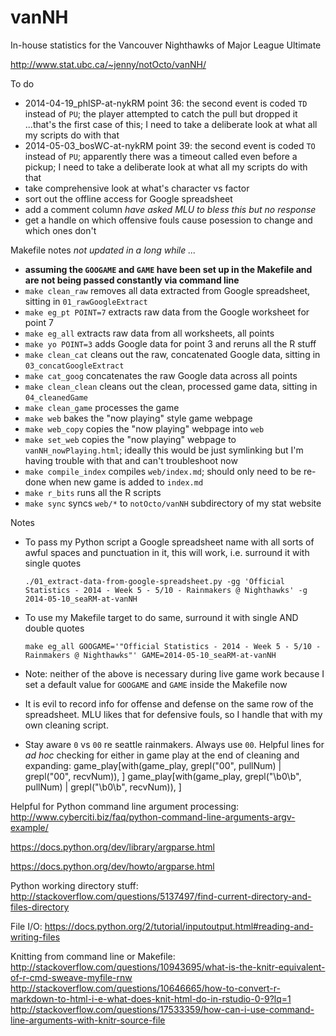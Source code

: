 vanNH
=====

In-house statistics for the Vancouver Nighthawks of Major League Ultimate

<http://www.stat.ubc.ca/~jenny/notOcto/vanNH/>

To do

  * 2014-04-19_phlSP-at-nykRM point 36: the second event is coded `TD` instead of `PU`; the player attempted to catch the pull but dropped it ...that's the first case of this; I need to take a deliberate look at what all my scripts do with that
  * 2014-05-03_bosWC-at-nykRM point 39: the second event is coded `TO` instead of `PU`; apparently there was a timeout called even before a pickup;  I need to take a deliberate look at what all my scripts do with that
  * take comprehensive look at what's character vs factor
  * sort out the offline access for Google spreadsheet
  * add a comment column *have asked MLU to bless this but no response*
  * get a handle on which offensive fouls cause posession to change and which ones don't

Makefile notes *not updated in a long while ...*
  * __assuming the `GOOGAME` and `GAME` have been set up in the Makefile and are not being passed constantly via command line__
  * `make clean_raw` removes all data extracted from Google spreadsheet, sitting in `01_rawGoogleExtract`
  * `make eg_pt POINT=7` extracts raw data from the Google worksheet for point 7
  * `make eg_all` extracts raw data from all worksheets, all points
  * `make yo POINT=3` adds Google data for point 3 and reruns all the R stuff
  * `make clean_cat` cleans out the raw, concatenated Google data, sitting in `03_concatGoogleExtract`
  * `make cat_goog` concatenates the raw Google data across all points
  * `make clean_clean` cleans out the clean, processed game data, sitting in `04_cleanedGame`
  * `make clean_game` processes the game
  * `make web` bakes the "now playing" style game webpage
  * `make web_copy` copies the "now playing" webpage into `web`
  * `make set_web` copies the "now playing" webpage to `vanNH_nowPlaying.html`; ideally this would be just symlinking but I'm having trouble with that and can't troubleshoot now
  * `make compile_index` compiles `web/index.md`; should only need to be re-done when new game is added to `index.md`
  * `make r_bits` runs all the R scripts
  * `make sync` syncs `web/*` to `notOcto/vanNH` subdirectory of my stat website  

Notes

  * To pass my Python script a Google spreadsheet name with all sorts of awful spaces and punctuation in it, this will work, i.e. surround it with single quotes
  
        ./01_extract-data-from-google-spreadsheet.py -gg 'Official Statistics - 2014 - Week 5 - 5/10 - Rainmakers @ Nighthawks' -g 2014-05-10_seaRM-at-vanNH

  * To use my Makefile target to do same, surround it with single AND double quotes

        make eg_all GOOGAME='"Official Statistics - 2014 - Week 5 - 5/10 - Rainmakers @ Nighthawks"' GAME=2014-05-10_seaRM-at-vanNH

  * Note: neither of the above is necessary during live game work because I set a default value for `GOOGAME` and `GAME` inside the Makefile now

  * It is evil to record info for offense and defense on the same row of the spreadsheet. MLU likes that for defensive fouls, so I handle that with my own cleaning script.
  
  * Stay aware `0` vs `00` re seattle rainmakers. Always use `00`. Helpful lines for *ad hoc* checking for either in game play at the end of cleaning and expanding:
        game_play[with(game_play, grepl("00", pullNum) | grepl("00", recvNum)), ]
        game_play[with(game_play, grepl("\\b0\\b", pullNum) | grepl("\\b0\\b", recvNum)), ]

  
  
Helpful for Python command line argument processing:
http://www.cyberciti.biz/faq/python-command-line-arguments-argv-example/

https://docs.python.org/dev/library/argparse.html

https://docs.python.org/dev/howto/argparse.html

Python working directory stuff:
http://stackoverflow.com/questions/5137497/find-current-directory-and-files-directory

File I/O:
https://docs.python.org/2/tutorial/inputoutput.html#reading-and-writing-files

Knitting from command line or Makefile:
http://stackoverflow.com/questions/10943695/what-is-the-knitr-equivalent-of-r-cmd-sweave-myfile-rnw
http://stackoverflow.com/questions/10646665/how-to-convert-r-markdown-to-html-i-e-what-does-knit-html-do-in-rstudio-0-9?lq=1
http://stackoverflow.com/questions/17533359/how-can-i-use-command-line-arguments-with-knitr-source-file